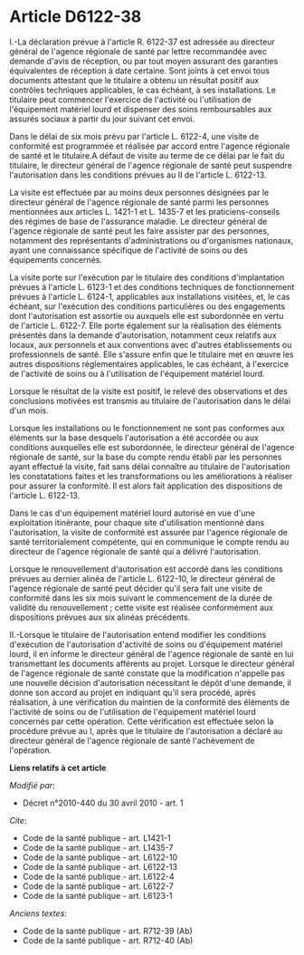# Article D6122-38

I.-La déclaration prévue à l'article R. 6122-37 est adressée au directeur général de l'agence régionale de santé par lettre
recommandée avec demande d'avis de réception, ou par tout moyen assurant des garanties équivalentes de réception à date
certaine. Sont joints à cet envoi tous documents attestant que le titulaire a obtenu un résultat positif aux contrôles
techniques applicables, le cas échéant, à ses installations. Le titulaire peut commencer l'exercice de l'activité ou
l'utilisation de l'équipement matériel lourd et dispenser des soins remboursables aux assurés sociaux à partir du jour
suivant cet envoi. 

Dans le délai de six mois prévu par l'article L. 6122-4, une visite de conformité est programmée et réalisée par accord entre
l'agence régionale de santé et le titulaire.A défaut de visite au terme de ce délai par le fait du titulaire, le directeur
général de l'agence régionale de santé peut suspendre l'autorisation dans les conditions prévues au II de l'article L.
6122-13. 

La visite est effectuée par au moins deux personnes désignées par le directeur général de l'agence régionale de santé parmi
les personnes mentionnées aux articles L. 1421-1 et L. 1435-7 et les praticiens-conseils des régimes de base de l'assurance
maladie. Le directeur général de l'agence régionale de santé peut les faire assister par des personnes, notamment des
représentants d'administrations ou d'organismes nationaux, ayant une connaissance spécifique de l'activité de soins ou des
équipements concernés. 

La visite porte sur l'exécution par le titulaire des conditions d'implantation prévues à l'article L. 6123-1 et des
conditions techniques de fonctionnement prévues à l'article L. 6124-1, applicables aux installations visitées, et, le cas
échéant, sur l'exécution des conditions particulières ou des engagements dont l'autorisation est assortie ou auxquels elle
est subordonnée en vertu de l'article L. 6122-7. Elle porte également sur la réalisation des éléments présentés dans la
demande d'autorisation, notamment ceux relatifs aux locaux, aux personnels et aux conventions avec d'autres établissements ou
professionnels de santé. Elle s'assure enfin que le titulaire met en œuvre les autres dispositions réglementaires
applicables, le cas échéant, à l'exercice de l'activité de soins ou à l'utilisation de l'équipement matériel lourd. 

Lorsque le résultat de la visite est positif, le relevé des observations et des conclusions motivées est transmis au
titulaire de l'autorisation dans le délai d'un mois. 

Lorsque les installations ou le fonctionnement ne sont pas conformes aux éléments sur la base desquels l'autorisation a été
accordée ou aux conditions auxquelles elle est subordonnée, le directeur général de l'agence régionale de santé, sur la base
du compte rendu établi par les personnes ayant effectué la visite, fait sans délai connaître au titulaire de l'autorisation
les constatations faites et les transformations ou les améliorations à réaliser pour assurer la conformité. Il est alors fait
application des dispositions de l'article L. 6122-13. 

Dans le cas d'un équipement matériel lourd autorisé en vue d'une exploitation itinérante, pour chaque site d'utilisation
mentionné dans l'autorisation, la visite de conformité est assurée par l'agence régionale de santé territorialement
compétente, qui en communique le compte rendu au directeur de l'agence régionale de santé qui a délivré l'autorisation. 

Lorsque le renouvellement d'autorisation est accordé dans les conditions prévues au dernier alinéa de l'article L. 6122-10,
le directeur général de l'agence régionale de santé peut décider qu'il sera fait une visite de conformité dans les six mois
suivant le commencement de la durée de validité du renouvellement ; cette visite est réalisée conformément aux dispositions
prévues aux six alinéas précédents. 

II.-Lorsque le titulaire de l'autorisation entend modifier les conditions d'exécution de l'autorisation d'activité de soins
ou d'équipement matériel lourd, il en informe le directeur général de l'agence régionale de santé en lui transmettant les
documents afférents au projet. Lorsque le directeur général de l'agence régionale de santé constate que la modification
n'appelle pas une nouvelle décision d'autorisation nécessitant le dépôt d'une demande, il donne son accord au projet en
indiquant qu'il sera procédé, après réalisation, à une vérification du maintien de la conformité des éléments de l'activité
de soins ou de l'utilisation de l'équipement matériel lourd concernés par cette opération. Cette vérification est effectuée
selon la procédure prévue au I, après que le titulaire de l'autorisation a déclaré au directeur général de l'agence régionale
de santé l'achèvement de l'opération.

**Liens relatifs à cet article**

_Modifié par_:

  - Décret n°2010-440 du 30 avril 2010 - art. 1

_Cite_:

  - Code de la santé publique - art. L1421-1
  - Code de la santé publique - art. L1435-7
  - Code de la santé publique - art. L6122-10
  - Code de la santé publique - art. L6122-13
  - Code de la santé publique - art. L6122-4
  - Code de la santé publique - art. L6122-7
  - Code de la santé publique - art. L6123-1

_Anciens textes_:

  - Code de la santé publique - art. R712-39 (Ab)
  - Code de la santé publique - art. R712-40 (Ab)
